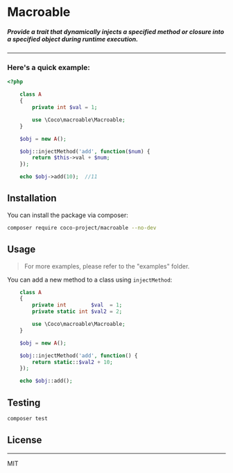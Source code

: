 
# Macroable

##### Provide a trait that dynamically injects a specified method or closure into a specified object during runtime execution.

---

### Here's a quick example:

```php
<?php

    class A
    {
        private int $val = 1;

        use \Coco\macroable\Macroable;
    }

    $obj = new A();

    $obj::injectMethod('add', function($num) {
        return $this->val + $num;
    });

    echo $obj->add(10);  //11


```

## Installation

You can install the package via composer:

```bash
composer require coco-project/macroable --no-dev
```

## Usage

>For more examples, please refer to the "examples" folder.

You can add a new method to a class using `injectMethod`:

```php
    class A
    {
        private int        $val  = 1;
        private static int $val2 = 2;

        use \Coco\macroable\Macroable;
    }

    $obj = new A();

    $obj::injectMethod('add', function() {
        return static::$val2 + 10;
    });

    echo $obj::add();

```


## Testing

``` bash
composer test
```

## License

---

MIT
